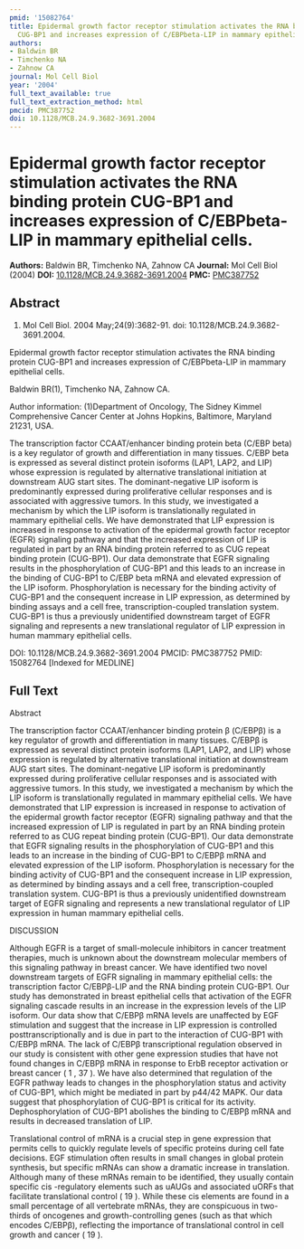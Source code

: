```yaml
---
pmid: '15082764'
title: Epidermal growth factor receptor stimulation activates the RNA binding protein
  CUG-BP1 and increases expression of C/EBPbeta-LIP in mammary epithelial cells.
authors:
- Baldwin BR
- Timchenko NA
- Zahnow CA
journal: Mol Cell Biol
year: '2004'
full_text_available: true
full_text_extraction_method: html
pmcid: PMC387752
doi: 10.1128/MCB.24.9.3682-3691.2004
---
```


# Epidermal growth factor receptor stimulation activates the RNA binding protein CUG-BP1 and increases expression of C/EBPbeta-LIP in mammary epithelial cells.
**Authors:** Baldwin BR, Timchenko NA, Zahnow CA
**Journal:** Mol Cell Biol (2004)
**DOI:** [10.1128/MCB.24.9.3682-3691.2004](https://doi.org/10.1128/MCB.24.9.3682-3691.2004)
**PMC:** [PMC387752](https://www.ncbi.nlm.nih.gov/pmc/articles/PMC387752/)

## Abstract

1. Mol Cell Biol. 2004 May;24(9):3682-91. doi: 10.1128/MCB.24.9.3682-3691.2004.

Epidermal growth factor receptor stimulation activates the RNA binding protein 
CUG-BP1 and increases expression of C/EBPbeta-LIP in mammary epithelial cells.

Baldwin BR(1), Timchenko NA, Zahnow CA.

Author information:
(1)Department of Oncology, The Sidney Kimmel Comprehensive Cancer Center at 
Johns Hopkins, Baltimore, Maryland 21231, USA.

The transcription factor CCAAT/enhancer binding protein beta (C/EBP beta) is a 
key regulator of growth and differentiation in many tissues. C/EBP beta is 
expressed as several distinct protein isoforms (LAP1, LAP2, and LIP) whose 
expression is regulated by alternative translational initiation at downstream 
AUG start sites. The dominant-negative LIP isoform is predominantly expressed 
during proliferative cellular responses and is associated with aggressive 
tumors. In this study, we investigated a mechanism by which the LIP isoform is 
translationally regulated in mammary epithelial cells. We have demonstrated that 
LIP expression is increased in response to activation of the epidermal growth 
factor receptor (EGFR) signaling pathway and that the increased expression of 
LIP is regulated in part by an RNA binding protein referred to as CUG repeat 
binding protein (CUG-BP1). Our data demonstrate that EGFR signaling results in 
the phosphorylation of CUG-BP1 and this leads to an increase in the binding of 
CUG-BP1 to C/EBP beta mRNA and elevated expression of the LIP isoform. 
Phosphorylation is necessary for the binding activity of CUG-BP1 and the 
consequent increase in LIP expression, as determined by binding assays and a 
cell free, transcription-coupled translation system. CUG-BP1 is thus a 
previously unidentified downstream target of EGFR signaling and represents a new 
translational regulator of LIP expression in human mammary epithelial cells.

DOI: 10.1128/MCB.24.9.3682-3691.2004
PMCID: PMC387752
PMID: 15082764 [Indexed for MEDLINE]

## Full Text

Abstract

The transcription factor CCAAT/enhancer binding protein β (C/EBPβ) is a key regulator of growth and differentiation in many tissues. C/EBPβ is expressed as several distinct protein isoforms (LAP1, LAP2, and LIP) whose expression is regulated by alternative translational initiation at downstream AUG start sites. The dominant-negative LIP isoform is predominantly expressed during proliferative cellular responses and is associated with aggressive tumors. In this study, we investigated a mechanism by which the LIP isoform is translationally regulated in mammary epithelial cells. We have demonstrated that LIP expression is increased in response to activation of the epidermal growth factor receptor (EGFR) signaling pathway and that the increased expression of LIP is regulated in part by an RNA binding protein referred to as CUG repeat binding protein (CUG-BP1). Our data demonstrate that EGFR signaling results in the phosphorylation of CUG-BP1 and this leads to an increase in the binding of CUG-BP1 to C/EBPβ mRNA and elevated expression of the LIP isoform. Phosphorylation is necessary for the binding activity of CUG-BP1 and the consequent increase in LIP expression, as determined by binding assays and a cell free, transcription-coupled translation system. CUG-BP1 is thus a previously unidentified downstream target of EGFR signaling and represents a new translational regulator of LIP expression in human mammary epithelial cells.

DISCUSSION

Although EGFR is a target of small-molecule inhibitors in cancer treatment therapies, much is unknown about the downstream molecular members of this signaling pathway in breast cancer. We have identified two novel downstream targets of EGFR signaling in mammary epithelial cells: the transcription factor C/EBPβ-LIP and the RNA binding protein CUG-BP1. Our study has demonstrated in breast epithelial cells that activation of the EGFR signaling cascade results in an increase in the expression levels of the LIP isoform. Our data show that C/EBPβ mRNA levels are unaffected by EGF stimulation and suggest that the increase in LIP expression is controlled posttranscriptionally and is due in part to the interaction of CUG-BP1 with C/EBPβ mRNA. The lack of C/EBPβ transcriptional regulation observed in our study is consistent with other gene expression studies that have not found changes in C/EBPβ mRNA in response to ErbB receptor activation or breast cancer ( 1 , 37 ). We have also determined that regulation of the EGFR pathway leads to changes in the phosphorylation status and activity of CUG-BP1, which might be mediated in part by p44/42 MAPK. Our data suggest that phosphorylation of CUG-BP1 is critical for its activity. Dephosphorylation of CUG-BP1 abolishes the binding to C/EBPβ mRNA and results in decreased translation of LIP.

Translational control of mRNA is a crucial step in gene expression that permits cells to quickly regulate levels of specific proteins during cell fate decisions. EGF stimulation often results in small changes in global protein synthesis, but specific mRNAs can show a dramatic increase in translation. Although many of these mRNAs remain to be identified, they usually contain specific cis -regulatory elements such as uAUGs and associated uORFs that facilitate translational control ( 19 ). While these cis elements are found in a small percentage of all vertebrate mRNAs, they are conspicuous in two-thirds of oncogenes and growth-controlling genes (such as that which encodes C/EBPβ), reflecting the importance of translational control in cell growth and cancer ( 19 ).
